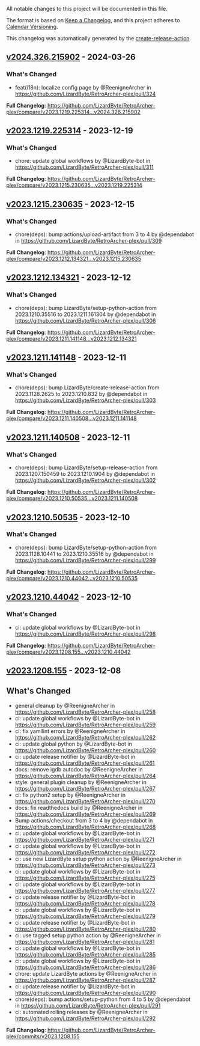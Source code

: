 <!-- # Changelog -->

All notable changes to this project will be documented in this file.

The format is based on [Keep a Changelog](https://keepachangelog.com/en/1.0.0/),
and this project adheres to [Calendar Versioning](https://calver.org/).

This changelog was automatically generated by the
[create-release-action](https://github.com/LizardByte/create-release-action).

## [v2024.326.215902] - 2024-03-26

### What's Changed
* feat(i18n): localize config page by @ReenigneArcher in https://github.com/LizardByte/RetroArcher-plex/pull/324


**Full Changelog**: https://github.com/LizardByte/RetroArcher-plex/compare/v2023.1219.225314...v2024.326.215902

## [v2023.1219.225314] - 2023-12-19

### What's Changed
* chore: update global workflows by @LizardByte-bot in https://github.com/LizardByte/RetroArcher-plex/pull/311


**Full Changelog**: https://github.com/LizardByte/RetroArcher-plex/compare/v2023.1215.230635...v2023.1219.225314

## [v2023.1215.230635] - 2023-12-15

### What's Changed
* chore(deps): bump actions/upload-artifact from 3 to 4 by @dependabot in https://github.com/LizardByte/RetroArcher-plex/pull/309


**Full Changelog**: https://github.com/LizardByte/RetroArcher-plex/compare/v2023.1212.134321...v2023.1215.230635

## [v2023.1212.134321] - 2023-12-12

### What's Changed
* chore(deps): bump LizardByte/setup-python-action from 2023.1210.35516 to 2023.1211.161304 by @dependabot in https://github.com/LizardByte/RetroArcher-plex/pull/306


**Full Changelog**: https://github.com/LizardByte/RetroArcher-plex/compare/v2023.1211.141148...v2023.1212.134321

## [v2023.1211.141148] - 2023-12-11

### What's Changed
* chore(deps): bump LizardByte/create-release-action from 2023.1128.2625 to 2023.1210.832 by @dependabot in https://github.com/LizardByte/RetroArcher-plex/pull/303


**Full Changelog**: https://github.com/LizardByte/RetroArcher-plex/compare/v2023.1211.140508...v2023.1211.141148

## [v2023.1211.140508] - 2023-12-11

### What's Changed
* chore(deps): bump LizardByte/setup-release-action from 2023.1207.150459 to 2023.1210.1904 by @dependabot in https://github.com/LizardByte/RetroArcher-plex/pull/302


**Full Changelog**: https://github.com/LizardByte/RetroArcher-plex/compare/v2023.1210.50535...v2023.1211.140508

## [v2023.1210.50535] - 2023-12-10

### What's Changed
* chore(deps): bump LizardByte/setup-python-action from 2023.1128.10441 to 2023.1210.35516 by @dependabot in https://github.com/LizardByte/RetroArcher-plex/pull/299


**Full Changelog**: https://github.com/LizardByte/RetroArcher-plex/compare/v2023.1210.44042...v2023.1210.50535

## [v2023.1210.44042] - 2023-12-10

### What's Changed
* ci: update global workflows by @LizardByte-bot in https://github.com/LizardByte/RetroArcher-plex/pull/298


**Full Changelog**: https://github.com/LizardByte/RetroArcher-plex/compare/v2023.1208.155...v2023.1210.44042

## [v2023.1208.155] - 2023-12-08

## What's Changed
* general cleanup by @ReenigneArcher in https://github.com/LizardByte/RetroArcher-plex/pull/258
* ci: update global workflows by @LizardByte-bot in https://github.com/LizardByte/RetroArcher-plex/pull/259
* ci: fix yamllint errors by @ReenigneArcher in https://github.com/LizardByte/RetroArcher-plex/pull/262
* ci: update global python by @LizardByte-bot in https://github.com/LizardByte/RetroArcher-plex/pull/260
* ci: update release notifier by @LizardByte-bot in https://github.com/LizardByte/RetroArcher-plex/pull/261
* docs: remove igdb autodoc by @ReenigneArcher in https://github.com/LizardByte/RetroArcher-plex/pull/264
* style: general plugin cleanup by @ReenigneArcher in https://github.com/LizardByte/RetroArcher-plex/pull/267
* ci: fix python2 setup by @ReenigneArcher in https://github.com/LizardByte/RetroArcher-plex/pull/270
* docs: fix readthedocs build by @ReenigneArcher in https://github.com/LizardByte/RetroArcher-plex/pull/269
* Bump actions/checkout from 3 to 4 by @dependabot in https://github.com/LizardByte/RetroArcher-plex/pull/268
* ci: update global workflows by @LizardByte-bot in https://github.com/LizardByte/RetroArcher-plex/pull/271
* ci: update global workflows by @LizardByte-bot in https://github.com/LizardByte/RetroArcher-plex/pull/272
* ci: use new LizardByte setup python action by @ReenigneArcher in https://github.com/LizardByte/RetroArcher-plex/pull/273
* ci: update global workflows by @LizardByte-bot in https://github.com/LizardByte/RetroArcher-plex/pull/275
* ci: update global workflows by @LizardByte-bot in https://github.com/LizardByte/RetroArcher-plex/pull/277
* ci: update release notifier by @LizardByte-bot in https://github.com/LizardByte/RetroArcher-plex/pull/278
* ci: update global workflows by @LizardByte-bot in https://github.com/LizardByte/RetroArcher-plex/pull/279
* ci: update release notifier by @LizardByte-bot in https://github.com/LizardByte/RetroArcher-plex/pull/280
* ci: use tagged setup python action by @ReenigneArcher in https://github.com/LizardByte/RetroArcher-plex/pull/281
* ci: update global workflows by @LizardByte-bot in https://github.com/LizardByte/RetroArcher-plex/pull/285
* ci: update global workflows by @LizardByte-bot in https://github.com/LizardByte/RetroArcher-plex/pull/286
* chore: update LizardByte actions by @ReenigneArcher in https://github.com/LizardByte/RetroArcher-plex/pull/287
* ci: update release notifier by @LizardByte-bot in https://github.com/LizardByte/RetroArcher-plex/pull/290
* chore(deps): bump actions/setup-python from 4 to 5 by @dependabot in https://github.com/LizardByte/RetroArcher-plex/pull/291
* ci: automated rolling releases by @ReenigneArcher in https://github.com/LizardByte/RetroArcher-plex/pull/292


**Full Changelog**: https://github.com/LizardByte/RetroArcher-plex/commits/v2023.1208.155

[v2024.326.215902]: https://github.com/LizardByte/RetroArcher-plex/releases/tag/v2024.326.215902
[v2023.1219.225314]: https://github.com/LizardByte/RetroArcher-plex/releases/tag/v2023.1219.225314
[v2023.1215.230635]: https://github.com/LizardByte/RetroArcher-plex/releases/tag/v2023.1215.230635
[v2023.1212.134321]: https://github.com/LizardByte/RetroArcher-plex/releases/tag/v2023.1212.134321
[v2023.1211.141148]: https://github.com/LizardByte/RetroArcher-plex/releases/tag/v2023.1211.141148
[v2023.1211.140508]: https://github.com/LizardByte/RetroArcher-plex/releases/tag/v2023.1211.140508
[v2023.1210.50535]: https://github.com/LizardByte/RetroArcher-plex/releases/tag/v2023.1210.50535
[v2023.1210.44042]: https://github.com/LizardByte/RetroArcher-plex/releases/tag/v2023.1210.44042
[v2023.1208.155]: https://github.com/LizardByte/RetroArcher-plex/releases/tag/v2023.1208.155
